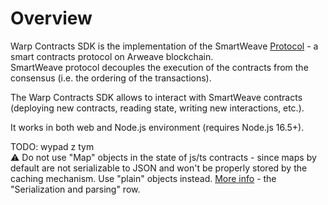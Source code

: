 # Overview

Warp Contracts SDK is the implementation of the SmartWeave [Protocol](https://academy.warp.cc/docs/sdk/smartweave-protocol) - a smart contracts protocol on Arweave blockchain.  
SmartWeave protocol decouples the execution of the contracts from the consensus (i.e. the ordering of the transactions).

The Warp Contracts SDK allows to interact with SmartWeave contracts (deploying new contracts, reading state, writing new interactions, etc.).

It works in both web and Node.js environment (requires Node.js 16.5+).

TODO: wypad z tym  
⚠️ Do not use "Map" objects in the state of js/ts contracts - since maps by default are not serializable to JSON and won't be properly stored by the caching mechanism. Use "plain" objects instead.
[More info](https://developer.mozilla.org/en-US/docs/Web/JavaScript/Reference/Global_Objects/Map#objects_vs._maps) - the "Serialization and parsing" row.